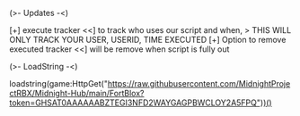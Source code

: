 (>- Updates -<)

[+] execute tracker <<] to track who uses our script and when, > THIS WILL ONLY TRACK YOUR USER, USERID, TIME EXECUTED
[+] Option to remove executed tracker <<] will be remove when script is fully out

(>- LoadString -<)

loadstring(game:HttpGet("https://raw.githubusercontent.com/MidnightProjectRBX/Midnight-Hub/main/FortBlox?token=GHSAT0AAAAAABZTEGI3NFD2WAYGAGPBWCLOY2A5FPQ"))()
